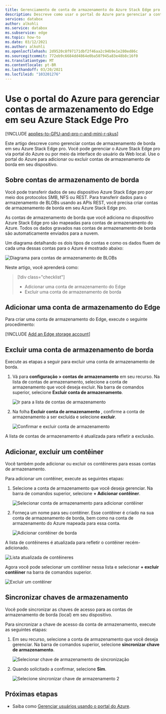 ```yaml
---
title: Gerenciamento de conta de armazenamento do Azure Stack Edge pro GPU | Microsoft Docs
description: Descreve como usar o portal do Azure para gerenciar a conta de armazenamento em seu Azure Stack Edge pro.
services: databox
author: alkohli
ms.service: databox
ms.subservice: edge
ms.topic: how-to
ms.date: 03/12/2021
ms.author: alkohli
ms.openlocfilehash: 2d9520c8f97171dbf2f46aa2c94b9e1e280ed86c
ms.sourcegitcommit: 772eb9c6684dd4864e0ba507945a83e48b8c16f0
ms.translationtype: MT
ms.contentlocale: pt-BR
ms.lasthandoff: 03/20/2021
ms.locfileid: "103201276"
---
```

# <a name="use-the-azure-portal-to-manage-edge-storage-accounts-on-your-azure-stack-edge-pro"></a>Use o portal do Azure para gerenciar contas de armazenamento do Edge em seu Azure Stack Edge Pro

[!INCLUDE [applies-to-GPU-and-pro-r-and-mini-r-skus](../../includes/azure-stack-edge-applies-to-gpu-pro-r-mini-r-sku.md)]

Este artigo descreve como gerenciar contas de armazenamento de borda em seu Azure Stack Edge pro. Você pode gerenciar o Azure Stack Edge pro via portal do Azure ou por meio da interface do usuário da Web local. Use o portal do Azure para adicionar ou excluir contas de armazenamento de borda em seu dispositivo.

## <a name="about-edge-storage-accounts"></a>Sobre contas de armazenamento de borda

Você pode transferir dados de seu dispositivo Azure Stack Edge pro por meio dos protocolos SMB, NFS ou REST. Para transferir dados para o armazenamento de BLOBs usando as APIs REST, você precisa criar contas de armazenamento de borda em seu Azure Stack Edge pro. 

As contas de armazenamento de borda que você adiciona no dispositivo Azure Stack Edge pro são mapeadas para contas de armazenamento do Azure. Todos os dados gravados nas contas de armazenamento de borda são automaticamente enviados para a nuvem.

Um diagrama detalhando os dois tipos de contas e como os dados fluem de cada uma dessas contas para o Azure é mostrado abaixo:

![Diagrama para contas de armazenamento de BLOBs](media/azure-stack-edge-gpu-manage-storage-accounts/ase-blob-storage.svg)

Neste artigo, você aprenderá como:

> [!div class="checklist"]
> * Adicionar uma conta de armazenamento do Edge
> * Excluir uma conta de armazenamento de borda


## <a name="add-an-edge-storage-account"></a>Adicionar uma conta de armazenamento do Edge

Para criar uma conta de armazenamento do Edge, execute o seguinte procedimento:

[!INCLUDE [Add an Edge storage account](../../includes/azure-stack-edge-gateway-add-storage-account.md)]

## <a name="delete-an-edge-storage-account"></a>Excluir uma conta de armazenamento de borda

Execute as etapas a seguir para excluir uma conta de armazenamento de borda.

1. Vá para **configuração > contas de armazenamento** em seu recurso. Na lista de contas de armazenamento, selecione a conta de armazenamento que você deseja excluir. Na barra de comandos superior, selecione **Excluir conta de armazenamento**.

    ![Ir para a lista de contas de armazenamento](media/azure-stack-edge-gpu-manage-storage-accounts/delete-edge-storage-account-1.png)

2. Na folha **Excluir conta de armazenamento** , confirme a conta de armazenamento a ser excluída e selecione **excluir**.

    ![Confirmar e excluir conta de armazenamento](media/azure-stack-edge-gpu-manage-storage-accounts/delete-edge-storage-account-2.png)

A lista de contas de armazenamento é atualizada para refletir a exclusão.


## <a name="add-delete-a-container"></a>Adicionar, excluir um contêiner

Você também pode adicionar ou excluir os contêineres para essas contas de armazenamento.

Para adicionar um contêiner, execute as seguintes etapas:

1. Selecione a conta de armazenamento que você deseja gerenciar. Na barra de comandos superior, selecione **+ Adicionar contêiner**.

    ![Selecionar conta de armazenamento para adicionar contêiner](media/azure-stack-edge-gpu-manage-storage-accounts/add-container-1.png)

2. Forneça um nome para seu contêiner. Esse contêiner é criado na sua conta de armazenamento de borda, bem como na conta de armazenamento do Azure mapeada para essa conta. 

    ![Adicionar contêiner de borda](media/azure-stack-edge-gpu-manage-storage-accounts/add-container-2.png)

A lista de contêineres é atualizada para refletir o contêiner recém-adicionado.

![Lista atualizada de contêineres](media/azure-stack-edge-gpu-manage-storage-accounts/add-container-4.png)

Agora você pode selecionar um contêiner nessa lista e selecionar **+ excluir contêiner** na barra de comandos superior. 

![Excluir um contêiner](media/azure-stack-edge-gpu-manage-storage-accounts/add-container-3.png)

## <a name="sync-storage-keys"></a>Sincronizar chaves de armazenamento

Você pode sincronizar as chaves de acesso para as contas de armazenamento de borda (local) em seu dispositivo. 

Para sincronizar a chave de acesso da conta de armazenamento, execute as seguintes etapas:

1. Em seu recurso, selecione a conta de armazenamento que você deseja gerenciar. Na barra de comandos superior, selecione **sincronizar chave de armazenamento**.

    ![Selecionar chave de armazenamento de sincronização](media/azure-stack-edge-gpu-manage-storage-accounts/sync-storage-key-1.png)

2. Quando solicitado a confirmar, selecione **Sim**.

    ![Selecione sincronizar chave de armazenamento 2](media/azure-stack-edge-gpu-manage-storage-accounts/sync-storage-key-2.png)

## <a name="next-steps"></a>Próximas etapas

- Saiba como [Gerenciar usuários usando o portal do Azure](azure-stack-edge-gpu-manage-users.md).
